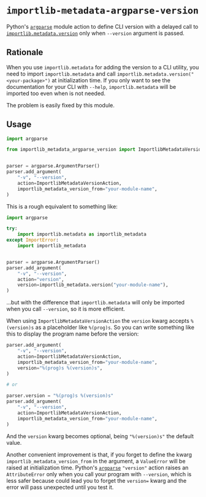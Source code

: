 # `importlib-metadata-argparse-version`

Python's [`argparse`] module action to define CLI version with a delayed
call to [`importlib.metadata.version`] only when `--version` argument
is passed.

## Rationale

When you use `importlib.metadata` for adding the version to a CLI utility,
you need to import `importlib.metadata` and call
`importlib.metadata.version("<your-package>")` at initialization time.
If you only want to see the documentation for your CLI with `--help`,
`importlib.metadata` will be imported too even when is not needed.

The problem is easily fixed by this module.

## Usage

```python
import argparse

from importlib_metadata_argparse_version import ImportlibMetadataVersionAction


parser = argparse.ArgumentParser()
parser.add_argument(
    "-v", "--version",
    action=ImportlibMetadataVersionAction,
    importlib_metadata_version_from="your-module-name",
)
```

This is a rough equivalent to something like:


```python
import argparse

try:
    import importlib.metadata as importlib_metadata
except ImportError:
    import importlib_metadata


parser = argparse.ArgumentParser()
parser.add_argument(
    "-v", "--version",
    action="version",
    version=importlib_metadata.version("your-module-name"),
)
```

...but with the difference that `importlib.metadata` will only be
imported when you call `--version`, so it is more efficient.

When using `ImportlibMetadataVersionAction` the `version` kwarg
accepts `%(version)s` as a placeholder like `%(prog)s`. So you
can write something like this to display the program name before the
version:

```python
parser.add_argument(
    "-v", "--version",
    action=ImportlibMetadataVersionAction,
    importlib_metadata_version_from="your-module-name",
    version="%(prog)s %(version)s",
)

# or

parser.version = "%(prog)s %(version)s"
parser.add_argument(
    "-v", "--version",
    action=ImportlibMetadataVersionAction,
    importlib_metadata_version_from="your-module-name",
)
```

And the `version` kwarg becomes optional, being `"%(version)s"`
the default value.

Another convenient improvement is that, if you forget to define the
kwarg `importlib_metadata_version_from` in the argument, a `ValueError`
will be raised at initialization time.
Python's [`argparse`] `"version"` action raises an `AttributeError`
only when you call your program with `--version`, which is less safer
because could lead you to forget the `version=` kwarg and the error
will pass unexpected until you test it.

[`argparse`]: https://docs.python.org/3/library/argparse.html
[`importlib.metadata.version`]: https://docs.python.org/3/library/importlib.metadata.html?highlight=importlib%20metadata#distribution-versions
